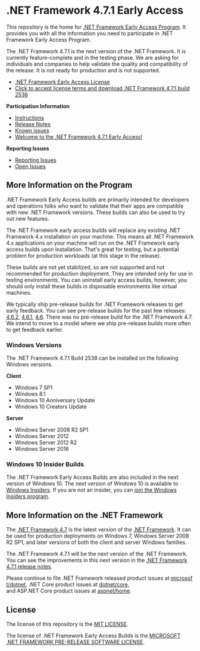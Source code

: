 # .NET Framework 4.7.1 Early Access

This repository is the home for [.NET Framework Early Access Program](https://blogs.msdn.microsoft.com/dotnet/2017/08/07/welcome-to-the-net-framework-4-7-1-early-access). It provides you with  all the information you need to participate in .NET Framework Early Access Program.

The .NET Framework 4.7.1 is the next version of the .NET Framework. It is currently feature-complete and in the testing phase. We are asking for individuals and companies to help validate the quality and compatibility of the release. It is not ready for production and is not supported.

* [.NET Framework Early Access License](microsoft-dotnet-framework-pre-release-license.txt)
* [Click to accept license terms and download .NET Framework 4.7.1 build 2538](https://go.microsoft.com/fwlink/?linkid=854093)


**Participation Information**

* [Instructions](instructions.md)
* [Release Notes](https://github.com/Microsoft/dotnet/tree/master/releases/net471/README.md)
* [Known issues](https://github.com/Microsoft/dotnet/blob/master/releases/net471/dotnet471-known-issues.md)
* [Welcome to the .NET Framework 4.7.1 Early Access!](https://blogs.msdn.microsoft.com/dotnet/2017/08/07/welcome-to-the-net-framework-4-7-1-early-access)

**Reporting Issues**

* [Reporting Issues](https://github.com/Microsoft/dotnet-framework-early-access/issues/new)
* [Open Issues](https://github.com/Microsoft/dotnet-framework-early-access/issues)

## More Information on the Program

.NET Framework Early Access builds are primarily intended for developers and operations folks who want to validate that their apps are compatible with new .NET Framework versions. These builds can also be used to try out new features.

The .NET Framework early access builds will replace any existing .NET Framework 4.x installation on your machine. This means all .NET Framework 4.x applications on your machine will run on the .NET Framework early access builds upon installation. That's great for testing, but a potential problem for production workloads (at this stage in the release).

These builds are not yet stabilized, so are not supported and not recommended for production deployment. They are intended only for use in testing environments. You can uninstall early access builds, however, you should only install these builds in disposable environments like virtual machines.

We typically ship pre-release builds for .NET Framework releases to get early feedback. You can see pre-release builds for the past few releases: [4.6.2](https://blogs.msdn.microsoft.com/dotnet/2016/03/30/announcing-the-net-framework-4-6-2-preview/), [4.6.1](https://blogs.msdn.microsoft.com/dotnet/2015/10/29/announcing-net-framework-4-6-1-rc/), [4.6](https://blogs.msdn.microsoft.com/dotnet/2014/11/12/announcing-net-2015-preview-a-new-era-for-net/). There was no pre-release build for the .NET Framework 4.7. We intend to move to a model where we ship pre-release builds more often to get feedback earlier.

### Windows Versions

The .NET Framework 4.7.1 Build 2538 can be installed on the following Windows versions.

**Client**

* Windows 7 SP1
* Windows 8.1
* Windows 10 Anniversary Update
* Windows 10 Creators Update

**Server**

* Windows Server 2008 R2 SP1
* Windows Server 2012
* Windows Server 2012 R2
* Windows Server 2016

### Windows 10 Insider Builds

The .NET Framework Early Access Builds are also included in the next version of Windows 10. The next version of Windows 10 is available to [Windows Insiders](https://insider.windows.com/). If you are not an insider, you can [join the Windows Insiders program](https://insider.windows.com/).

## More Information on the .NET Framework

The [.NET Framework 4.7](https://blogs.msdn.microsoft.com/dotnet/2017/05/02/announcing-the-net-framework-4-7-general-availability/) is the latest version of the [.NET Framework](https://docs.microsoft.com/dotnet/framework/). It can be used for production deployments on Windows 7, Windows Server 2008 R2 SP1, and later versions of both the client and server Windows families.

The .NET Framework 4.7.1 will be the next version of the .NET Framework. You can see the improvements in this next version in the [.NET Framework 4.7.1 release notes](https://github.com/Microsoft/dotnet/tree/master/releases/net471).

Please continue to file .NET Framework released product issues at [microsoft/dotnet](https://github.com/microsoft/dotnet/issues),
.NET Core product issues at [dotnet/core](https://github.com/dotnet/core/issues),
and ASP.NET Core product issues at [aspnet/home](https://github.com/aspnet/home/issues).

## License

The license of this repository is the [MIT LICENSE](LICENSE.txt).

The license of .NET Framework Early Access Builds is the [MICROSOFT .NET FRAMEWORK PRE-RELEASE SOFTWARE LICENSE](microsoft-dotnet-framework-pre-release-license.txt).
